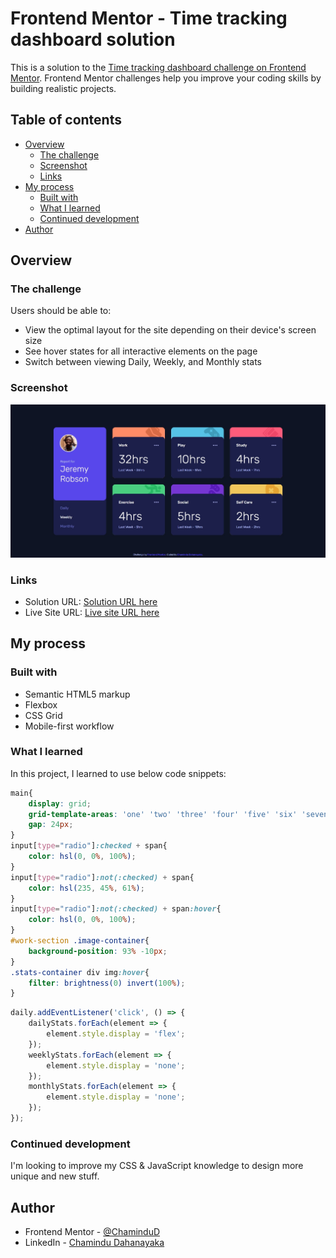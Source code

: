 # Frontend Mentor - Time tracking dashboard solution

This is a solution to the [Time tracking dashboard challenge on Frontend Mentor](https://www.frontendmentor.io/challenges/time-tracking-dashboard-UIQ7167Jw). Frontend Mentor challenges help you improve your coding skills by building realistic projects. 

## Table of contents

- [Overview](#overview)
  - [The challenge](#the-challenge)
  - [Screenshot](#screenshot)
  - [Links](#links)
- [My process](#my-process)
  - [Built with](#built-with)
  - [What I learned](#what-i-learned)
  - [Continued development](#continued-development)
- [Author](#author)

## Overview

### The challenge

Users should be able to:

- View the optimal layout for the site depending on their device's screen size
- See hover states for all interactive elements on the page
- Switch between viewing Daily, Weekly, and Monthly stats

### Screenshot

![](./screenshot.jpeg)

### Links

- Solution URL: [Solution URL here]()
- Live Site URL: [Live site URL here]()

## My process

### Built with

- Semantic HTML5 markup
- Flexbox
- CSS Grid
- Mobile-first workflow

### What I learned

In this project, I learned to use below code snippets:

```css
main{
    display: grid;
    grid-template-areas: 'one' 'two' 'three' 'four' 'five' 'six' 'seven';
    gap: 24px;
}
input[type="radio"]:checked + span{
    color: hsl(0, 0%, 100%);
}
input[type="radio"]:not(:checked) + span{
    color: hsl(235, 45%, 61%);
}
input[type="radio"]:not(:checked) + span:hover{
    color: hsl(0, 0%, 100%);
}
#work-section .image-container{
    background-position: 93% -10px;
}
.stats-container div img:hover{
    filter: brightness(0) invert(100%);
}
```
```js
daily.addEventListener('click', () => {
    dailyStats.forEach(element => {
        element.style.display = 'flex';
    });
    weeklyStats.forEach(element => {
        element.style.display = 'none';
    });
    monthlyStats.forEach(element => {
        element.style.display = 'none';
    });
});
```

### Continued development

I'm looking to improve my CSS & JavaScript knowledge to design more unique and new stuff.

## Author

- Frontend Mentor - [@ChaminduD](https://www.frontendmentor.io/profile/ChaminduD)
- LinkedIn - [Chamindu Dahanayaka](https://www.linkedin.com/in/chamindudahanayaka/)